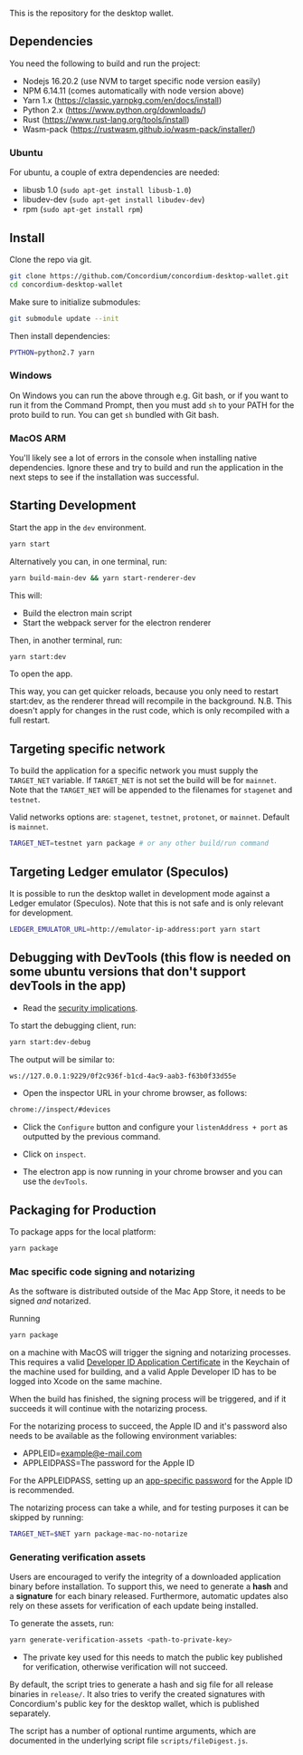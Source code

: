 This is the repository for the desktop wallet.

## Dependencies

You need the following to build and run the project:

-   Nodejs 16.20.2 (use NVM to target specific node version easily)
-   NPM 6.14.11 (comes automatically with node version above)
-   Yarn 1.x (https://classic.yarnpkg.com/en/docs/install)
-   Python 2.x (https://www.python.org/downloads/)
-   Rust (https://www.rust-lang.org/tools/install)
-   Wasm-pack (https://rustwasm.github.io/wasm-pack/installer/)

### Ubuntu

For ubuntu, a couple of extra dependencies are needed:

-   libusb 1.0 (`sudo apt-get install libusb-1.0`)
-   libudev-dev (`sudo apt-get install libudev-dev`)
-   rpm (`sudo apt-get install rpm`)

## Install

Clone the repo via git.

```bash
git clone https://github.com/Concordium/concordium-desktop-wallet.git
cd concordium-desktop-wallet
```

Make sure to initialize submodules:

```bash
git submodule update --init
```

Then install dependencies:

```bash
PYTHON=python2.7 yarn
```

### Windows

On Windows you can run the above through e.g. Git bash, or if you want to run it from the Command Prompt, then
you must add `sh` to your PATH for the proto build to run. You can get `sh` bundled with Git bash.

### MacOS ARM

You'll likely see a lot of errors in the console when installing native dependencies. Ignore these and try to
build and run the application in the next steps to see if the installation was successful.

## Starting Development

Start the app in the `dev` environment.

```bash
yarn start
```

Alternatively you can, in one terminal, run:

```bash
yarn build-main-dev && yarn start-renderer-dev
```

This will:

-   Build the electron main script
-   Start the webpack server for the electron renderer

Then, in another terminal, run:

```bash
yarn start:dev
```

To open the app.

This way, you can get quicker reloads, because you only need to restart start:dev,
as the renderer thread will recompile in the background. N.B. This doesn't apply for changes in the rust code,
which is only recompiled with a full restart.

## Targeting specific network

To build the application for a specific network you must supply the `TARGET_NET` variable. If `TARGET_NET` is not
set the build will be for `mainnet`. Note that the `TARGET_NET` will be appended to the filenames for
`stagenet` and `testnet`.

Valid networks options are: `stagenet`, `testnet`, `protonet`, or `mainnet`. Default is `mainnet`.

```bash
TARGET_NET=testnet yarn package # or any other build/run command
```

## Targeting Ledger emulator (Speculos)

It is possible to run the desktop wallet in development mode against a Ledger emulator (Speculos). Note
that this is not safe and is only relevant for development.

```bash
LEDGER_EMULATOR_URL=http://emulator-ip-address:port yarn start
```

## Debugging with DevTools (this flow is needed on some ubuntu versions that don't support devTools in the app)

-   Read the [security implications](https://nodejs.org/en/learn/getting-started/debugging).

To start the debugging client, run:

```bash
yarn start:dev-debug
```

The output will be similar to:

```bash
ws://127.0.0.1:9229/0f2c936f-b1cd-4ac9-aab3-f63b0f33d55e
```

-   Open the inspector URL in your chrome browser, as follows:

```bash
chrome://inspect/#devices
```

-   Click the `Configure` button and configure your `listenAddress + port` as outputted by the previous command.

-   Click on `inspect`.

-   The electron app is now running in your chrome browser and you can use the `devTools`.

## Packaging for Production

To package apps for the local platform:

```bash
yarn package
```

### Mac specific code signing and notarizing

As the software is distributed outside of the Mac App Store, it needs to be signed _and_ notarized.

Running

```bash
yarn package
```

on a machine with MacOS will trigger the signing and notarizing processes. This requires a valid [Developer ID Application Certificate](https://developer.apple.com/support/certificates/) in the Keychain of the machine used for building, and a valid Apple Developer ID has to be logged into Xcode on the same machine.

When the build has finished, the signing process will be triggered, and if it succeeds it will continue with the notarizing process.

For the notarizing process to succeed, the Apple ID and it's password also needs to be available as the following
environment variables:

-   APPLEID=<example@e-mail.com>
-   APPLEIDPASS=The password for the Apple ID

For the APPLEIDPASS, setting up an [app-specific password](https://support.apple.com/en-us/HT204397) for the Apple ID is recommended.

The notarizing process can take a while, and for testing purposes it can be skipped by running:

```bash
TARGET_NET=$NET yarn package-mac-no-notarize
```

### Generating verification assets

Users are encouraged to verify the integrity of a downloaded application binary before installation. To support this, we need to generate a **hash** and a **signature** for each binary released. Furthermore, automatic updates also rely on these assets for verification of each update being installed.

To generate the assets, run:

```bash
yarn generate-verification-assets <path-to-private-key>
```

-   The private key used for this needs to match the public key published for verification, otherwise verification will not succeed.

By default, the script tries to generate a hash and sig file for all release binaries in `release/`. It also tries to verify the created signatures with Concordium's public key for the desktop wallet, which is published separately.

The script has a number of optional runtime arguments, which are documented in the underlying script file `scripts/fileDigest.js`.
